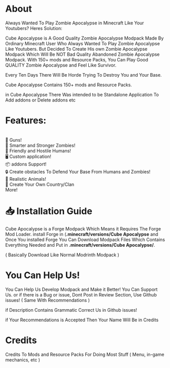 <h1>About</h1>
<p> Always Wanted To Play Zombie Apocalypse in Minecraft Like Your Youtubers? Heres Solution:
<p> Cube Apocalypse is A Good Quality Zombie Apocalypse Modpack Made By Ordinary Minecraft User Who Always Wanted To Play Zombie Apocalypse Like Youtubers. But Decided To Create His own Zombie Apocalypse Modpack Which Will Be NOT Bad Quality Abandoned Zombie Apocalypse Modpack. With 150+ mods and Resource Packs, You Can Play Good QUALITY Zombie Apocalypse and Feel Like Survivor.

Every Ten Days There Will Be Horde Trying To Destroy You and Your Base.

Cube Apocalypse Contains 150+ mods and Resource Packs.

in Cube Apocalypse There Was intended to be Standalone Application To Add addons or Delete addons etc
 
<h1>Features:</h1>
<br>
🔫 Guns!
<br>
🧟 Smarter and Stronger Zombies!
<br>
👨 Friendly and Hostile Humans!
<br>
🖥️ Custom application!
<br>
📦 addons Support!
<br>
🔒 Create obstacles To Defend Your Base From Humans and Zombies!
<br>
🐻 Realistic Animals!
<br>
🏰 Create Your Own Country/Clan
<br>
More!


<h1>📥 Installation Guide</h1>

Cube Apocalypse is a Forge Modpack Which Means it Requires The Forge Mod Loader. install Forge in (<b>.minecraft/versions/Cube Apocalypse</b> and Once You installed Forge You Can Download Modpack Files Which Contains Everything Needed and Put in <b>.minecraft/versions/Cube Apocalypse/</b>.

( Basically Download Like Normal Modrinth Modpack )

<h1>You Can Help Us!</h1>

You Can Help Us Develop Modpack and Make it Better! You Can Support Us. or if there is a Bug or issue, Dont Post in Review Section, Use Github issues! ( Same With Recommendations )

if Description Contains Grammatic Correct Us in Github issues!

if Your Recommendations is Accepted Then Your Name Will Be in Credits

<h1>Credits</h1>

Credits To Mods and Resource Packs For Doing Most Stuff ( Menu, in-game mechanics, etc )
